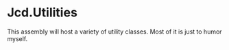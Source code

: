 # Jcd.Utilities

This assembly will host a variety of utility classes. Most of it is
just to humor myself.
